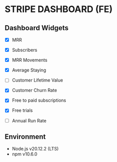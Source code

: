 # STRIPE DASHBOARD (FE)

## Dashboard Widgets

- [x] MRR
- [x] Subscribers
- [x] MRR Movements
- [x] Average Staying
- [ ] Customer Lifetime Value
- [x] Customer Churn Rate
- [x] Free to paid subscriptions
- [x] Free trials
- [ ] Annual Run Rate


## Environment

- Node.js v20.12.2 (LTS)
- npm v10.6.0
